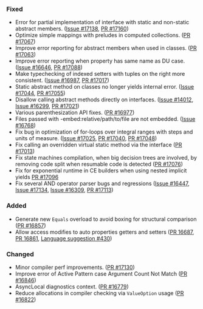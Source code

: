### Fixed

* Error for partial implementation of interface with static and non-static abstract members. ([Issue #17138](https://github.com/dotnet/fsharp/issues/17138), [PR #17160](https://github.com/dotnet/fsharp/pull/17160))
* Optimize simple mappings with preludes in computed collections. ([PR #17067](https://github.com/dotnet/fsharp/pull/17067))
* Improve error reporting for abstract members when used in classes. ([PR #17063](https://github.com/dotnet/fsharp/pull/17063))
* Improve error reporting when property has same name as DU case. ([Issue #16646](https://github.com/dotnet/fsharp/issues/16646), [PR #17088](https://github.com/dotnet/fsharp/pull/17088))
* Make typechecking of indexed setters with tuples on the right more consistent. ([Issue #16987](https://github.com/dotnet/fsharp/issues/16987), [PR #17017](https://github.com/dotnet/fsharp/pull/17017))
* Static abstract method on classes no longer yields internal error. ([Issue #17044](https://github.com/dotnet/fsharp/issues/17044), [PR #17055](https://github.com/dotnet/fsharp/pull/17055))
* Disallow calling abstract methods directly on interfaces. ([Issue #14012](https://github.com/dotnet/fsharp/issues/14012), [Issue #16299](https://github.com/dotnet/fsharp/issues/16299), [PR #17021](https://github.com/dotnet/fsharp/pull/17021))
* Various parenthesization API fixes. ([PR #16977](https://github.com/dotnet/fsharp/pull/16977)) 
* Files passed with -embed:relative/path/to/file are not embedded. ([Issue #16768](https://github.com/dotnet/fsharp/pull/17068))
* Fix bug in optimization of for-loops over integral ranges with steps and units of measure. ([Issue #17025](https://github.com/dotnet/fsharp/issues/17025), [PR #17040](https://github.com/dotnet/fsharp/pull/17040), [PR #17048](https://github.com/dotnet/fsharp/pull/17048))
* Fix calling an overridden virtual static method via the interface ([PR #17013](https://github.com/dotnet/fsharp/pull/17013))
* Fix state machines compilation, when big decision trees are involved, by removing code split when resumable code is detected ([PR #17076](https://github.com/dotnet/fsharp/pull/17076))
* Fix for exponential runtime in CE builders when using nested implicit yields [PR #17096](https://github.com/dotnet/fsharp/pull/17096)
* Fix several AND operator parser bugs and regressions ([Issue #16447](https://github.com/dotnet/fsharp/issues/16447), [Issue #17134](https://github.com/dotnet/fsharp/issues/17134), [Issue #16309](https://github.com/dotnet/fsharp/issues/16309), [PR #17113](https://github.com/dotnet/fsharp/pull/17113))

### Added

* Generate new `Equals` overload to avoid boxing for structural comparison ([PR #16857](https://github.com/dotnet/fsharp/pull/16857))
* Allow access modifies to auto properties getters and setters ([PR 16687](https://github.com/dotnet/fsharp/pull/16687), [PR 16861](https://github.com/dotnet/fsharp/pull/16861), [Language suggestion #430](https://github.com/fsharp/fslang-suggestions/issues/430))

### Changed

* Minor compiler perf improvements. ([PR #17130](https://github.com/dotnet/fsharp/pull/17130))
* Improve error of Active Pattern case Argument Count Not Match ([PR #16846](https://github.com/dotnet/fsharp/pull/16846))
* AsyncLocal diagnostics context. ([PR #16779](https://github.com/dotnet/fsharp/pull/16779))
* Reduce allocations in compiler checking via `ValueOption` usage ([PR #16822](https://github.com/dotnet/fsharp/pull/16822))